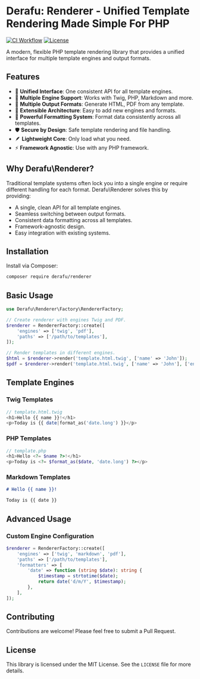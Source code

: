 # Derafu: Renderer - Unified Template Rendering Made Simple For PHP

[![CI Workflow](https://github.com/derafu/renderer/actions/workflows/ci.yml/badge.svg?branch=main&event=push)](https://github.com/derafu/renderer/actions/workflows/ci.yml?query=branch%3Amain)
[![License](https://img.shields.io/badge/license-MIT-blue.svg)](https://opensource.org/licenses/MIT)

A modern, flexible PHP template rendering library that provides a unified interface for multiple template engines and output formats.

## Features

- 🔄 **Unified Interface**: One consistent API for all template engines.
- 🚀 **Multiple Engine Support**: Works with Twig, PHP, Markdown and more.
- 📄 **Multiple Output Formats**: Generate HTML, PDF from any template.
- 🔌 **Extensible Architecture**: Easy to add new engines and formats.
- 🎨 **Powerful Formatting System**: Format data consistently across all templates.
- 🛡️ **Secure by Design**: Safe template rendering and file handling.
- 🪶 **Lightweight Core**: Only load what you need.
- ⚡ **Framework Agnostic**: Use with any PHP framework.

## Why Derafu\Renderer?

Traditional template systems often lock you into a single engine or require different handling for each format. Derafu\Renderer solves this by providing:

- A single, clean API for all template engines.
- Seamless switching between output formats.
- Consistent data formatting across all templates.
- Framework-agnostic design.
- Easy integration with existing systems.

## Installation

Install via Composer:

```bash
composer require derafu/renderer
```

## Basic Usage

```php
use Derafu\Renderer\Factory\RendererFactory;

// Create renderer with engines Twig and PDF.
$renderer = RendererFactory::create([
    'engines' => ['twig', 'pdf'],
    'paths' => ['/path/to/templates'],
]);

// Render templates in different engines.
$html = $renderer->render('template.html.twig', ['name' => 'John']);
$pdf = $renderer->render('template.html.twig', ['name' => 'John'], ['engine' => 'pdf']);
```

## Template Engines

### Twig Templates
```php
// template.html.twig
<h1>Hello {{ name }}!</h1>
<p>Today is {{ date|format_as('date.long') }}</p>
```

### PHP Templates
```php
// template.php
<h1>Hello <?= $name ?>!</h1>
<p>Today is <?= $format_as($date, 'date.long') ?></p>
```

### Markdown Templates
```markdown
# Hello {{ name }}!

Today is {{ date }}
```

## Advanced Usage

### Custom Engine Configuration
```php
$renderer = RendererFactory::create([
    'engines' => ['twig', 'markdown', 'pdf'],
    'paths' => ['/path/to/templates'],
    'formatters' => [
        'date' => function (string $date): string {
            $timestamp = strtotime($date);
            return date('d/m/Y', $timestamp);
        },
    ],
]);
```

## Contributing

Contributions are welcome! Please feel free to submit a Pull Request.

## License

This library is licensed under the MIT License. See the `LICENSE` file for more details.
